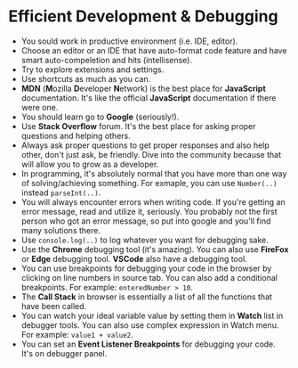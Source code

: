 # Efficient Development & Debugging

- You sould work in productive environment (i.e. IDE, editor).
- Choose an editor or an IDE that have auto-format code feature and have smart auto-compeletion and hits (intellisense).
- Try to explore extensions and settings.
- Use shortcuts as much as you can.
- **MDN** (**M**ozilla **D**eveloper **N**etwork) is the best place for **JavaScript** documentation. It's like the official **JavaScript** documentation if there were one.
- You should learn go to **Google** (seriously!).
- Use **Stack Overflow** forum. It's the best place for asking proper questions and helping others.
- Always ask proper questions to get proper responses and also help other, don't just ask, be friendly. Dive into the community because that will allow you to grow as a developer.
- In programming, it's absolutely normal that you have more than one way of solving/achieving something. For exmaple, you can use `Number(..)` instead `parseInt(..)`.
- You will always encounter errors when writing code. If you're getting an error message, read and utilize it, seriously. You probably not the first person who got an error message, so put into google and you'll find many solutions there.
- Use `console.log(..)` to log whatever you want for debugging sake.
- Use the **Chrome** debugging tool (it's amazing). You can also use **FireFox** or **Edge** debugging tool. **VSCode** also have a debugging tool.
- You can use breakpoints for debugging your code in the browser by clicking on line numbers in source tab. You can also add a conditional breakpoints. For example: `enteredNumber > 10`.
- The **Call Stack** in browser is essentially a list of all the functions that have been called.
- You can watch your ideal variable value by setting them in **Watch** list in debugger tools. You can also use complex expression in Watch menu. For example: `value1 + value2`.
- You can set an **Event Listener Breakpoints** for debugging your code. It's on debugger panel.
